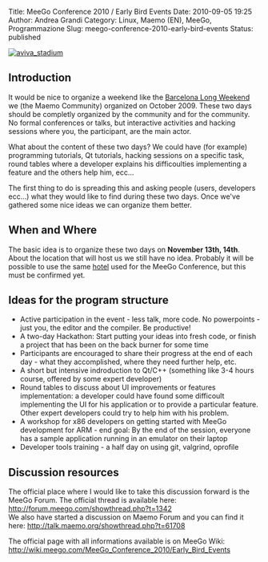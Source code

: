 Title: MeeGo Conference 2010 / Early Bird Events
Date: 2010-09-05 19:25
Author: Andrea Grandi
Category: Linux, Maemo (EN), MeeGo, Programmazione
Slug: meego-conference-2010-early-bird-events
Status: published

[![]({static}/images/2010/09/aviva_stadium.jpg "aviva_stadium")]({static}/images/2010/09/aviva_stadium.jpg)

## Introduction

It would be nice to organize a weekend like the [Barcelona Long
Weekend](http://wiki.maemo.org/Maemo-Barcelona_Long_Weekend "http://wiki.maemo.org/Maemo-Barcelona_Long_Weekend")
we (the Maemo Community) organized on October 2009. These two days
should be completly organized by the community and for the community. No
formal conferences or talks, but interactive activities and hacking
sessions where you, the participant, are the main actor.

What about the content of these two days? We could have (for example)
programming tutorials, Qt tutorials, hacking sessions on a specific
task, round tables where a developer explains his difficoulties
implementing a feature and the others help him, ecc...

The first thing to do is spreading this and asking people (users,
developers ecc...) what they would like to find during these two days.
Once we've gathered some nice ideas we can organize them better.

## When and Where

The basic idea is to organize these two days on **November 13th, 14th**.
About the location that will host us we still have no idea. Probably it
will be possible to use the same
[hotel](http://www.d4hotels.ie/ "http://www.d4hotels.ie") used for the
MeeGo Conference, but this must be confirmed yet.

## Ideas for the program structure

- Active participation in the event - less talk, more code. No
    powerpoints - just you, the editor and the compiler. Be productive!
- A two-day Hackathon: Start putting your ideas into fresh code, or
    finish a project that has been on the back burner for some time
- Participants are encouraged to share their progress at the end of
    each day - what they accomplished, where they need further help,
    etc.
- A short but intensive indroduction to Qt/C++ (something like 3-4
    hours course, offered by some expert developer)
- Round tables to discuss about UI improvements or features
    implementation: a developer could have found some difficoult
    implementing the UI for his application or to provide a particular
    feature. Other expert developers could try to help him with his
    problem.
- A workshop for x86 developers on getting started with MeeGo
    development for ARM - end goal: By the end of the session, everyone
    has a sample application running in an emulator on their laptop
- Developer tools training - a half day on using git, valgrind,
    oprofile

## Discussion resources

The official place where I would like to take this discussion forward is
the MeeGo Forum. The official thread is available here:
<http://forum.meego.com/showthread.php?t=1342>  
We also have started a discussion on Maemo Forum and you can find it
here: <http://talk.maemo.org/showthread.php?t=61708>

The official page with all informations available is on MeeGo Wiki: <http://wiki.meego.com/MeeGo_Conference_2010/Early_Bird_Events>
